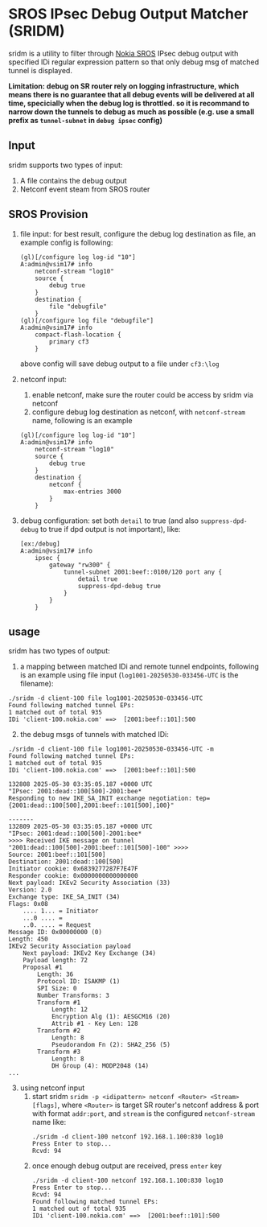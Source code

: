 # SROS IPsec Debug Output Matcher (SRIDM)
sridm is a utility to filter through [Nokia SROS](https://documentation.nokia.com/sr/) IPsec debug output with specified IDi regular expression pattern so that only debug msg of matched tunnel is displayed.

**Limitation: debug on SR router rely on logging infrastructure, which means there is no guarantee that all debug events will be delivered at all time, specicially when the debug log is throttled. so it is recommand to narrow down the tunnels to debug as much as possible (e.g. use a small prefix as `tunnel-subnet` in `debug ipsec` config)**

## Input
sridm supports two types of input:
1. A file contains the debug output
2. Netconf event steam from SROS router

## SROS Provision 
1. file input: for best result, configure the debug log destination as file, an example config is following:
    ```
    (gl)[/configure log log-id "10"]
    A:admin@vsim17# info
        netconf-stream "log10"
        source {
            debug true
        }
        destination {
            file "debugfile"
        }
    (gl)[/configure log file "debugfile"]
    A:admin@vsim17# info
        compact-flash-location {
            primary cf3
        }

    ```
    above config will save debug output to a file under `cf3:\log`
2. netconf input: 
    1. enable netconf, make sure the router could be access by sridm via netconf
    2. configure debug log destination as netconf, with `netconf-stream` name, following is an example

    ```
    (gl)[/configure log log-id "10"]
    A:admin@vsim17# info
        netconf-stream "log10"
        source {
            debug true
        }
        destination {
            netconf {
                max-entries 3000
            }
        }

    ```
3. debug configuration: set both `detail` to true (and also `suppress-dpd-debug` to true if dpd output is not important), like:
    ```
    [ex:/debug]
    A:admin@vsim17# info
        ipsec {
            gateway "rw300" {
                tunnel-subnet 2001:beef::0100/120 port any {
                    detail true
                    suppress-dpd-debug true
                }
            }
        }

    ```

## usage 
sridm has two types of output:
1. a mapping between matched IDi and remote tunnel endpoints, following is an example using file input (`log1001-20250530-033456-UTC` is the filename):
```
./sridm -d client-100 file log1001-20250530-033456-UTC
Found following matched tunnel EPs:
1 matched out of total 935
IDi 'client-100.nokia.com' ==>  [2001:beef::101]:500
```
2. the debug msgs of tunnels with matched IDi:
```
./sridm -d client-100 file log1001-20250530-033456-UTC -m
Found following matched tunnel EPs:
1 matched out of total 935
IDi 'client-100.nokia.com' ==>  [2001:beef::101]:500

132808 2025-05-30 03:35:05.187 +0000 UTC
"IPsec: 2001:dead::100[500]-2001:bee*
Responding to new IKE_SA_INIT exchange negotiation: tep={2001:dead::100[500],2001:beef::101[500],100}"

-------
132809 2025-05-30 03:35:05.187 +0000 UTC
"IPsec: 2001:dead::100[500]-2001:bee*
>>>> Received IKE message on tunnel "2001:dead::100[500]-2001:beef::101[500]-100" >>>>
Source: 2001:beef::101[500]
Destination: 2001:dead::100[500]
Initiator cookie: 0x6839277287F7E47F
Responder cookie: 0x0000000000000000
Next payload: IKEv2 Security Association (33)
Version: 2.0
Exchange type: IKE_SA_INIT (34)
Flags: 0x08
    .... 1... = Initiator
    ...0 .... =
    ..0. .... = Request
Message ID: 0x00000000 (0)
Length: 450
IKEv2 Security Association payload
    Next payload: IKEv2 Key Exchange (34)
    Payload length: 72
    Proposal #1
        Length: 36
        Protocol ID: ISAKMP (1)
        SPI Size: 0
        Number Transforms: 3
        Transform #1
            Length: 12
            Encryption Alg (1): AESGCM16 (20)
            Attrib #1 - Key Len: 128
        Transform #2
            Length: 8
            Pseudorandom Fn (2): SHA2_256 (5)
        Transform #3
            Length: 8
            DH Group (4): MODP2048 (14)
...
```
3. using netconf input
    1. start sridm `sridm -p <idipattern> netconf <Router> <Stream> [flags]`, where `<Router>` is target SR router's netconf address & port with format `addr:port`, and `stream` is the configured `netconf-stream` name   like:
        ```
        ./sridm -d client-100 netconf 192.168.1.100:830 log10
        Press Enter to stop...
        Rcvd: 94
        ```
    2. once enough debug output are received, press `enter` key
        ```
        ./sridm -d client-100 netconf 192.168.1.100:830 log10
        Press Enter to stop...
        Rcvd: 94
        Found following matched tunnel EPs:
        1 matched out of total 935
        IDi 'client-100.nokia.com' ==>  [2001:beef::101]:500

        ```
